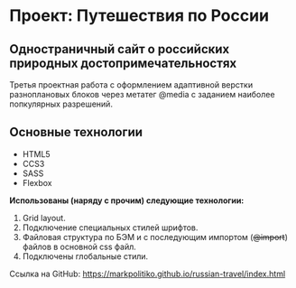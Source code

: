 # Проект: Путешествия по России

## Одностраничный сайт о российских природных достопримечательностях 
Третья проектная работа с оформлением адаптивной верстки разноплановых блоков через метатег @media с заданием наиболее попкулярных разрешений.

## Основные технологии
+ HTML5
+ CCS3
+ SASS
+ Flexbox

**Использованы (наряду с прочим) следующие технологии:**
1. Grid layout.
2. Подключение специальных стилей шрифтов.
3. Файловая структура по БЭМ и с последующим импортом (~~@import~~) файлов в основной css файл.
4. Подключены глобальные стили.

Ссылка на GitHub: https://markpolitiko.github.io/russian-travel/index.html
